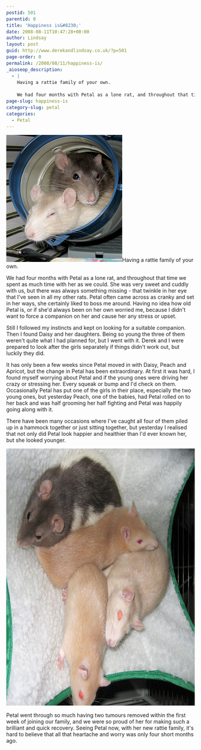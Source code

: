 ```yaml
---
postid: 501
parentid: 0
title: 'Happiness is&#8230;'
date: 2008-08-11T10:47:28+00:00
author: Lindsay
layout: post
guid: http://www.derekandlindsay.co.uk/?p=501
page-order: 0
permalink: /2008/08/11/happiness-is/
_aioseop_description:
  - |
    Having a rattie family of your own.
    
    We had four months with Petal as a lone rat, and throughout that time we spent as much time with her as we could. She was very sweet and cuddly with us, but there was always something missing - that twinkle in her eye that I've seen in all my other rats.
page-slug: happiness-is
category-slug: petal
categories:
  - Petal
---
```

<img class="alignright size-full wp-image-7668" title="Two rats cuddled in up a plastic tube" src="/wp-content/uploads/2008/08/post_2409.jpg" alt="Two rats cuddled in up a plastic tube" width="310" height="339" />Having a rattie family of your own.

We had four months with Petal as a lone rat, and throughout that time we spent as much time with her as we could. She was very sweet and cuddly with us, but there was always something missing - that twinkle in her eye that I've seen in all my other rats. Petal often came across as cranky and set in her ways, she certainly liked to boss me around. Having no idea how old Petal is, or if she'd always been on her own worried me, because I didn't want to force a companion on her and cause her any stress or upset.

Still I followed my instincts and kept on looking for a suitable companion. Then I found Daisy and her daughters. Being so young the three of them weren't quite what I had planned for, but I went with it. Derek and I were prepared to look after the girls separately if things didn't work out, but luckily they did.

It has only been a few weeks since Petal moved in with Daisy, Peach and Apricot, but the change in Petal has been extraordinary. At first it was hard, I found myself worrying about Petal and if the young ones were driving her crazy or stressing her. Every squeak or bump and I'd check on them. Occasionally Petal has put one of the girls in their place, especially the two young ones, but yesterday Peach, one of the babies, had Petal rolled on to her back and was half grooming her half fighting and Petal was happily going along with it.

There have been many occasions where I've caught all four of them piled up in a hammock together or just sitting together, but yesterday I realised that not only did Petal look happier and healthier than I'd ever known her, but she looked younger.

<img class="aligncenter size-full wp-image-7669" title="Our four rats snuggled in their hammock together" src="/wp-content/uploads/2008/08/post_2114.jpg" alt="Our four rats snuggled in their hammock together" width="780" height="686" /> 

Petal went through so much having two tumours removed within the first week of joining our family, and we were so proud of her for making such a brilliant and quick recovery. Seeing Petal now, with her new rattie family, it's hard to believe that all that heartache and worry was only four short months ago.